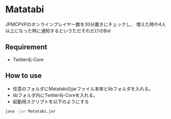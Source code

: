 # Matatabi

JPMCPVPのオンラインプレイヤー数を30分置きにチェックし、
増えた時や4人以上になった時に通知するというただそれだけのBot

## Requirement

* Twitter4j-Core

## How to use

* 任意のフォルダにMatatabiのjarファイル本体とlibフォルダを入れる。
* libフォルダ内にTwitter4j-Coreを入れる。
* 起動用スクリプトを以下のようにする
```bash
java -jar Matatabi.jar
```
